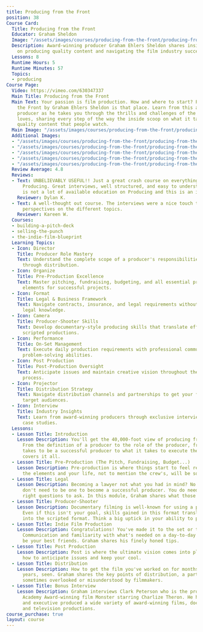 ```yaml
---
title: Producing from the Front
position: 38
Course Card:
  Title: Producing from the Front
  Educator: Graham Sheldon
  Image: "/assets/images/courses/producing-from-the-front/producing-from-the-front.jpg"
  Description: Award-winning producer Graham Ehlers Sheldon shares insider knowledge
    on producing quality content and navigating the film industry successfully.
  Lessons: 8
  Runtime Hours: 5
  Runtime Minutes: 57
  Topics:
  - producing
Course Page:
  Video: https://vimeo.com/630347337
  Main Title: Producing from the Front
  Main Text: Your passion is film production. How and where to start? Producing from
    the Front by Graham Ehlers Sheldon is that place. Learn from this award winning
    producer as he takes you through the thrills and challenges of the industry he
    loves, sharing every step of the way the inside scoop on what it takes to produce
    quality content that people watch.
  Main Image: "/assets/images/courses/producing-from-the-front/producing-from-the-front-1.jpg"
  Additional Images:
  - "/assets/images/courses/producing-from-the-front/producing-from-the-front-2.jpg"
  - "/assets/images/courses/producing-from-the-front/producing-from-the-front-3.jpg"
  - "/assets/images/courses/producing-from-the-front/producing-from-the-front-4.jpg"
  - "/assets/images/courses/producing-from-the-front/producing-from-the-front-5.jpg"
  - "/assets/images/courses/producing-from-the-front/producing-from-the-front-6.jpg"
  Review Average: 4.8
  Reviews:
  - Text: UNBELIEVABLY USEFUL!! Just a great crash course on everything about Film
      Producing. Great interviews, well structured, and easy to understand. There
      is not a lot of available education on Producing and this is an invaluable recourse!!
    Reviewer: Dylan K.
  - Text: A well-thought out course. The interviews were a nice touch to get various
      perspectives on the different topics.
    Reviewer: Kareen W.
  Courses:
  - building-a-pitch-deck
  - selling-the-punch
  - the-indie-film-blueprint
  Learning Topics:
  - Icon: Director
    Title: Producer Role Mastery
    Text: Understand the complete scope of a producer's responsibilities from concept
      through distribution.
  - Icon: Organize
    Title: Pre-Production Excellence
    Text: Master pitching, fundraising, budgeting, and all essential pre-production
      elements for successful projects.
  - Icon: Format
    Title: Legal & Business Framework
    Text: Navigate contracts, insurance, and legal requirements without needing extensive
      legal knowledge.
  - Icon: Camera
    Title: Producer-Shooter Skills
    Text: Develop documentary-style producing skills that translate effectively to
      scripted productions.
  - Icon: Performance
    Title: On-Set Management
    Text: Execute daily production requirements with professional communication and
      problem-solving abilities.
  - Icon: Post Production
    Title: Post-Production Oversight
    Text: Anticipate issues and maintain creative vision throughout the post-production
      process.
  - Icon: Projector
    Title: Distribution Strategy
    Text: Navigate distribution channels and partnerships to get your films seen by
      target audiences.
  - Icon: Interview
    Title: Industry Insights
    Text: Learn from award-winning producers through exclusive interviews and real-world
      case studies.
  Lessons:
  - Lesson Title: Introduction
    Lesson Description: You'll get the 40,000-foot view of producing from this module.
      From the definition of a producer to the role of the producer, from what it
      takes to be a successful producer to what it takes to execute the vision, Graham
      covers it all.
  - Lesson Title: Pre-Production (The Pitch, Fundraising, Budget...)
    Lesson Description: Pre-production is where things start to feel real. Master
      the elements and your life, not to mention the crew's, will be so much easier.
  - Lesson Title: Legal
    Lesson Description: Becoming a lawyer not what you had in mind? No worries. You
      don't need to be one to become a successful producer. You do need to know the
      right questions to ask. In this module, Graham shares what those are.
  - Lesson Title: Producer-Shooter
    Lesson Description: Documentary filming is well-known for using a producer-shooter.
      Even if this isn't your goal, skills gained in this format translate very well
      into the scripted format. Think a big uptick in your ability to problem-solve.
  - Lesson Title: Indie Film Production
    Lesson Description: Congratulations! You've made it to the set or to the location.
      Communication and familiarity with what's needed on a day-to-day basis will
      be your best friends. Graham shares his finely honed tips.
  - Lesson Title: Post Production
    Lesson Description: Post is where the ultimate vision comes into place. Learn
      how to anticipate issues and keep your cool.
  - Lesson Title: Distribution
    Lesson Description: How to get the film you've worked on for months, maybe even
      years, seen. Graham shares the key points of distribution, a part of the industry
      sometimes overlooked or misunderstood by filmmakers.
  - Lesson Title: Bonus Interview
    Lesson Description: Graham interviews Clark Peterson who is the producer of the
      Academy Award-winning film Monster starring Charlize Theron. He has produced
      and executive produced a wide variety of award-winning films, documentaries,
      and television productions.
course_purchase: true
layout: course
---
```



